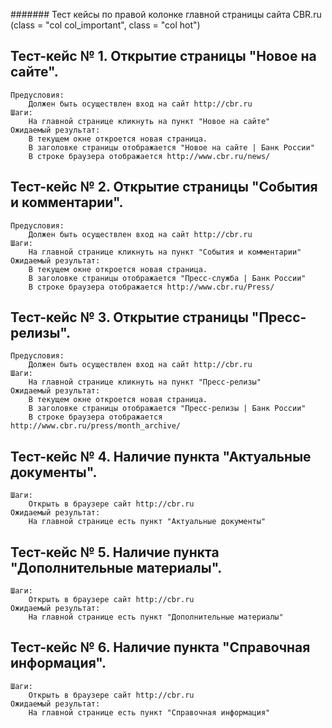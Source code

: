 ####### Тест кейсы по правой колонке главной страницы сайта CBR.ru (class = "col col_important", class = "col hot")
		
## Тест-кейс № 1. Открытие страницы "Новое на сайте".
	Предусловия:
		Должен быть осуществлен вход на сайт http://cbr.ru
	Шаги:		
		На главной странице кликнуть на пункт "Новое на сайте"
	Ожидаемый результат:
		В текущем окне откроется новая страница.
		В заголовке страницы отображается "Новое на сайте | Банк России"
		В строке браузера отображается http://www.cbr.ru/news/

## Тест-кейс № 2. Открытие страницы "События и комментарии".
	Предусловия:
		Должен быть осуществлен вход на сайт http://cbr.ru
	Шаги:		
		На главной странице кликнуть на пункт "События и комментарии"
	Ожидаемый результат:
		В текущем окне откроется новая страница.
		В заголовке страницы отображается "Пресс-служба | Банк России"
		В строке браузера отображается http://www.cbr.ru/Press/

## Тест-кейс № 3. Открытие страницы "Пресс-релизы".
	Предусловия:
		Должен быть осуществлен вход на сайт http://cbr.ru
	Шаги:		
		На главной странице кликнуть на пункт "Пресс-релизы"
	Ожидаемый результат:
		В текущем окне откроется новая страница.
		В заголовке страницы отображается "Пресс-релизы | Банк России"
		В строке браузера отображается http://www.cbr.ru/press/month_archive/

## Тест-кейс № 4. Наличие пункта "Актуальные документы".
	Шаги:		
		Открыть в браузере сайт http://cbr.ru
	Ожидаемый результат:
		На главной странице есть пункт "Актуальные документы"

## Тест-кейс № 5. Наличие пункта "Дополнительные материалы".
	Шаги:		
		Открыть в браузере сайт http://cbr.ru
	Ожидаемый результат:
		На главной странице есть пункт "Дополнительные материалы"

## Тест-кейс № 6. Наличие пункта "Справочная информация".
	Шаги:		
		Открыть в браузере сайт http://cbr.ru
	Ожидаемый результат:
		На главной странице есть пункт "Справочная информация"
